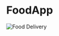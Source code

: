 # FoodApp
![Food Delivery](https://user-images.githubusercontent.com/42841257/114023997-b7733400-989d-11eb-8e17-7217faab9ed5.png)
